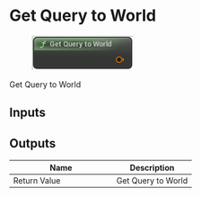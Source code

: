 # Get Query to World

<div align="left" data-full-width="false"><figure><img src="../../../.gitbook/assets/get_query_to_world.png" alt=""><figcaption></figcaption></figure></div>

Get Query to World

## Inputs

## Outputs

<table><thead><tr><th width="170">Name</th><th>Description</th></tr></thead><tbody><tr><td>Return Value</td><td>Get Query to World</td></tr></tbody></table>
